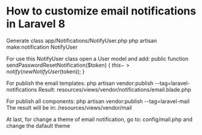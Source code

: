 # How to customize email notifications in Laravel 8 

Generate class app/Notifications/NotifyUser.php
php artisan make:notification NotifyUser

For use this NotifyUser class open a User model and add:
public function sendPasswordResetNotification($token)
{
    $this->notify(new NotifyUser($token));
}

For publish the email templates:
php artisan vendor:publish --tag=laravel-notifications
Result: resources/views/vendor/notifications/email.blade.php

For publish all components:
php artisan vendor:publish --tag=laravel-mail
The result will be in: /resources/views/vendor/mail

At last, for change a theme of email notification, go to:
config/mail.php
and change the dafault theme
